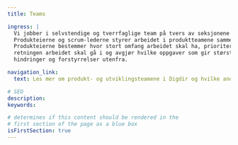```yaml
---
title: Teams

ingress: |
  Vi jobber i selvstendige og tverrfaglige team på tvers av seksjonene vi tilhører. Teamene jobber smidig og hvert smidig-team har ansvar for ett eller flere produkter.
  Produkteierne og scrum-lederne styrer arbeidet i produktteamene sammen. 
  Produkteierne bestemmer hvor stort omfang arbeidet skal ha, prioriterer 
  retningen arbeidet skal gå i og avgjør hvilke oppgaver som gir størst verdi. Scrum-lederne tilrettelegger arbeidet i teamet. Det betyr at de passer på at teamene jobber etter smidig utviklingsmetodikk og fjerner
  hindringer og forstyrrelser utenfra.

navigation_link:
  text: Les mer om produkt- og utviklingsteamene i Digdir og hvilke andre team vi har

# SEO
description:
keywords:

# determines if this content should be rendered in the
# first section of the page as a blue box
isFirstSection: true
---
```

